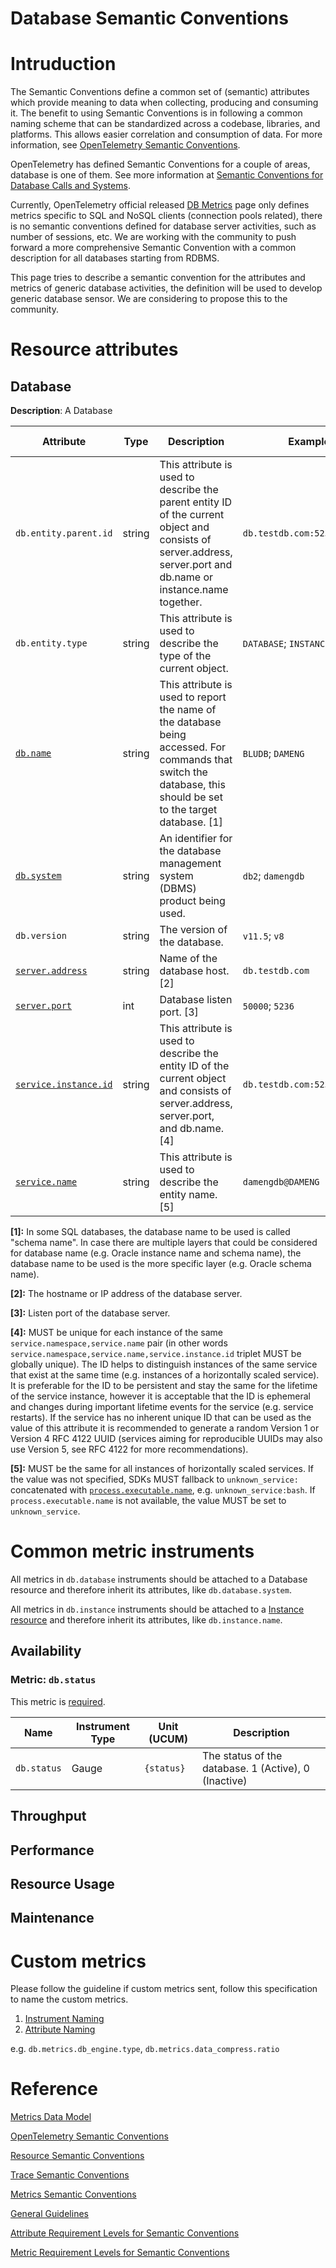 # Database Semantic Conventions

# Intruduction

The Semantic Conventions define a common set of (semantic) attributes which provide meaning to data when collecting, producing and consuming it. The benefit to using Semantic Conventions is in following a common naming scheme that can be standardized across a codebase, libraries, and platforms. This allows easier correlation and consumption of data. For more information, see [OpenTelemetry Semantic Conventions](https://github.com/open-telemetry/semantic-conventions/blob/main/docs/README.md).

OpenTelemetry has defined Semantic Conventions for a couple of areas, database is one of them.  See more information at [Semantic Conventions for Database Calls and Systems](https://github.com/open-telemetry/semantic-conventions/blob/main/docs/database/README.md).

Currently, OpenTelemetry official released [DB Metrics](https://github.com/open-telemetry/semantic-conventions/blob/main/docs/database/database-metrics.md) page only defines metrics specific to SQL and NoSQL clients (connection pools related), there is no semantic conventions defined for database server activities, such as number of sessions, etc. 
We are working with the community to push forward a more comprehensive Semantic Convention with a common description for all databases starting from RDBMS.  

This page tries to describe a semantic convention for the attributes and metrics of generic database activities, the definition will be used to develop generic database sensor. We are considering to propose this to the community.

# Resource attributes

## Database

**Description**: A Database

<!-- semconv database -->
| Attribute  | Type | Description  | Examples  | Requirement Level |
|---|---|---|---|---|
| `db.entity.parent.id` | string | This attribute is used to describe the parent entity ID  of the current object and consists of server.address,  server.port and db.name or instance.name together. | `db.testdb.com:5236@db2inst1` | Conditionally Required: If applicable. |
| `db.entity.type` | string | This attribute is used to describe the type of the current object. | `DATABASE`; `INSTANCE` | Conditionally Required: If applicable. |
| [`db.name`](../attributes-registry/db.md) | string | This attribute is used to report the name of the database  being accessed. For commands that switch the database, this should be  set to the target database. [1] | `BLUDB`; `DAMENG` | Conditionally Required: If applicable. |
| [`db.system`](../attributes-registry/db.md) | string | An identifier for the database management system (DBMS) product being used. | `db2`; `damengdb` | Required |
| `db.version` | string | The version of the database. | `v11.5`; `v8` | Required |
| [`server.address`](../attributes-registry/server.md) | string | Name of the database host. [2] | `db.testdb.com` | Required |
| [`server.port`](../attributes-registry/server.md) | int | Database listen port. [3] | `50000`; `5236` | Required |
| [`service.instance.id`](README.md) | string | This attribute is used to describe the entity ID of the current object  and consists of server.address, server.port, and db.name. [4] | `db.testdb.com:5236@DAMENG` | Conditionally Required: If applicable. |
| [`service.name`](README.md) | string | This attribute is used to describe the entity name. [5] | `damengdb@DAMENG` | Required |

**[1]:** In some SQL databases, the database name to be used is called "schema name". In case there are multiple layers that could be considered for database name (e.g. Oracle instance name and schema name), the database name to be used is the more specific layer (e.g. Oracle schema name).

**[2]:** The hostname or IP address of the database server.

**[3]:** Listen port of the database server.

**[4]:** MUST be unique for each instance of the same `service.namespace,service.name` pair (in other words `service.namespace,service.name,service.instance.id` triplet MUST be globally unique). The ID helps to distinguish instances of the same service that exist at the same time (e.g. instances of a horizontally scaled service). It is preferable for the ID to be persistent and stay the same for the lifetime of the service instance, however it is acceptable that the ID is ephemeral and changes during important lifetime events for the service (e.g. service restarts). If the service has no inherent unique ID that can be used as the value of this attribute it is recommended to generate a random Version 1 or Version 4 RFC 4122 UUID (services aiming for reproducible UUIDs may also use Version 5, see RFC 4122 for more recommendations).

**[5]:** MUST be the same for all instances of horizontally scaled services. If the value was not specified, SDKs MUST fallback to `unknown_service:` concatenated with [`process.executable.name`](process.md#process), e.g. `unknown_service:bash`. If `process.executable.name` is not available, the value MUST be set to `unknown_service`.
<!-- endsemconv -->

# Common metric instruments

All metrics in `db.database` instruments should be attached to a Database resource and therefore inherit its attributes, like `db.database.system`.

All metrics in `db.instance` instruments should be attached to a [Instance resource](../database/instance-metrics.md) and therefore inherit its attributes, like `db.instance.name`.

## Availability

### Metric: `db.status`

This metric is [required][MetricRequired].

<!-- semconv metric.db.status(metric_table) -->
| Name     | Instrument Type | Unit (UCUM) | Description    |
| -------- | --------------- | ----------- | -------------- |
| `db.status` | Gauge | `{status}` | The status of the database. 1 (Active), 0 (Inactive) |
<!-- endsemconv -->

## Throughput

## Performance

## Resource Usage

## Maintenance

# Custom metrics

Please follow the guideline if custom metrics sent, follow this specification to name the custom metrics.
1. [Instrument Naming](https://github.com/open-telemetry/opentelemetry-specification/blob/v1.22.0/specification/common/attribute-naming.md)
2. [Attribute Naming](https://github.com/open-telemetry/opentelemetry-specification/blob/v1.22.0/specification/common/attribute-naming.md)

e.g.
`db.metrics.db_engine.type`,
`db.metrics.data_compress.ratio`

# Reference

[Metrics Data Model](https://opentelemetry.io/docs/specs/otel/metrics/data-model/)

[OpenTelemetry Semantic Conventions](https://github.com/open-telemetry/semantic-conventions/tree/main/docs)

[Resource Semantic Conventions](https://github.com/open-telemetry/semantic-conventions/blob/main/docs/resource/README.md)

[Trace Semantic Conventions](https://github.com/open-telemetry/semantic-conventions/blob/main/docs/general/trace.md)

[Metrics Semantic Conventions](https://github.com/open-telemetry/semantic-conventions/blob/main/docs/general/metrics.md)

[General Guidelines](https://github.com/open-telemetry/semantic-conventions/blob/main/docs/general/metrics.md#general-guidelines)

[Attribute Requirement Levels for Semantic Conventions](https://github.com/open-telemetry/opentelemetry-specification/blob/v1.22.0/specification/common/attribute-requirement-level.md)

[Metric Requirement Levels for Semantic Conventions](https://github.com/open-telemetry/opentelemetry-specification/blob/v1.22.0/specification/metrics/metric-requirement-level.md)


[MetricRequired]: https://github.com/open-telemetry/opentelemetry-specification/tree/v1.26.0/specification/metrics/metric-requirement-level.md#required
[MetricRecommended]: https://github.com/open-telemetry/opentelemetry-specification/tree/v1.26.0/specification/metrics/metric-requirement-level.md#recommended